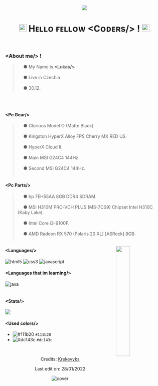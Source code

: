<div align="center">
<img src="https://capsule-render.vercel.app/api?type=slice&color=dc143c&height=200&text=Krekevyks&fontAlign=70&rotate=13&fontAlignY=25&desc=Boy from Czech Republic.&descAlign=64.&descAlignY=45" />
</div>
<h1 align="center"><img src="https://github.com/JayantGoel001/JayantGoel001/blob/master/GIF/Earth.gif" width="24px" style="max-width:100%;"> Hᴇʟʟᴏ ғᴇʟʟᴏᴡ &lt;Cᴏᴅᴇʀs/&gt; ! <img src="https://raw.githubusercontent.com/iampavangandhi/iampavangandhi/master/gifs/Hi.gif" width="24px"></h1>
<br/>
<h3>&lt;About me/&gt; !</h3>

> <img src="https://cdn-icons-png.flaticon.com/512/998/998375.png" width="14px" style="max-width:100%;"> ● My Name is **&lt;Lukas/&gt;**<br></br>
> <img src="https://cdn-icons-png.flaticon.com/512/321/321224.png" width="14px" style="max-width:100%;"> ● Live in Czechia<br></br>
> <img src="https://cdn-icons-png.flaticon.com/512/448/448003.png" width="14px" style="max-width:100%;"> ● 30.12.

<br></br>
<h4>&lt;Pc Gear/&gt;</h4>

> <img src="https://cdn-icons-png.flaticon.com/512/4617/4617728.png" width="14px" style="max-width:100%;"> ● Glorious Model O (Matte Black).<br></br>
> <img src="https://cdn-icons-png.flaticon.com/512/2867/2867522.png" width="14px" style="max-width:100%;"> ● Kingston HyperX Alloy FPS Cherry MX RED US.<br></br>
> <img src="https://cdn-icons-png.flaticon.com/512/3791/3791461.png" width="14px" style="max-width:100%;"> ● HyperX Cloud II.<br></br>
> <img src="https://cdn-icons-png.flaticon.com/512/2933/2933245.png" width="14px" style="max-width:100%;"> ● Main MSI G24C4 144Hz.<br></br>
> <img src="https://cdn-icons-png.flaticon.com/512/2933/2933245.png" width="14px" style="max-width:100%;"> ● Second MSI G24C4 144Hz.
<br></br>
<h4>&lt;Pc Parts/&gt;</h4>

> <img src="https://cdn-icons-png.flaticon.com/512/543/543238.png" width="14px"> ● hp 7EH55AA 8GB DDR4 SDRAM.<br></br>
> <img src="https://cdn-icons-png.flaticon.com/512/141/141009.png" width="14px"> ● MSI H310M PRO-VDH PLUS (MS-7C09) Chipset Intel H310C (Kaby Lake).<br></br>
> <img src="https://cdn-icons-png.flaticon.com/512/984/984391.png" width="14px"> ● Intel Core i3-9100F.<br></br>
> <img src="https://cdn-icons-png.flaticon.com/512/1088/1088742.png" width="14px"> ● AMD Radeon RX 570 (Polaris 20 XL) [ASRock] 8GB.
<br></br>
<img src="https://cdn.discordapp.com/attachments/577493868938002442/925370421019279360/profile_photo.png" width="30%" align="right"/>
<div align="left">
<h4>&lt;Languages/&gt;</h4>
  
<img src="https://img.shields.io/badge/html5-dc143c?style=for-the-badge&logo=html5&logoColor=111b20" alt="html5"/> 
<img src="https://img.shields.io/badge/Css3-dc143c?style=for-the-badge&logo=css3&logoColor=111b20" alt="css3"/>
<img src="https://img.shields.io/badge/javascript-dc143c?style=for-the-badge&logo=javascript&logoColor=111b20" alt="javascript"/>
<h4>&lt;Languages that im learning/&gt;</h4>
<img src="https://img.shields.io/badge/java-dc143c?style=for-the-badge&logo=java&logoColor=111b20" alt="java"/>
</div>
<br/>
<h4>&lt;Stats/&gt;</h4>
<div align="left"> <img src="https://github-readme-stats.vercel.app/api?username=Krekevyks&layout=compact&amp;show_icons=true&amp;title_color=dc143c&amp;text_color=cccccc&amp;bg_color=00000000&amp;hide_border=true&amp;icon_color=dc143c&amp;hide_title=true&amp;count_private=true" style="max-width:100%;"/>
</div>

<h4>&lt;Used colors/&gt;</h4>

- ![#111b20](https://via.placeholder.com/15/111b20/000000?text=+) `#111b20`
- ![#dc143c](https://via.placeholder.com/15/dc143c/000000?text=+) `#dc143c` 

<div align="center">
<br/>
  

Credits: [Krekevyks](https://github.com/krekevyks)

Last edit on: 28/01/2022
  
<div align="center">  
<img src="https://capsule-render.vercel.app/api?type=slice&color=dc143c&height=200&section=footer" alt="cover" />
</div>  

  
